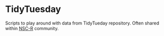 # TidyTuesday
Scripts to play around with data from TidyTueday repository. Often shared within [NSC-R](https://nscrweb.netlify.app/) community.
